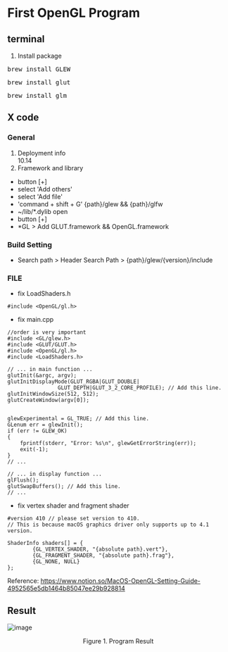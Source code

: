 # First OpenGL Program

## terminal
1. Install package
<pre>
brew install GLEW
</pre>
<pre>
brew install glut
</pre>
<pre>
brew install glm
</pre>

## X code
### General
1. Deployment info<br>
  10.14
2. Framework and library<br>
- button [+]
- select 'Add others'
- select 'Add file'
- 'command + shift + G' {path}/glew && {path}/glfw
- ~/lib/*.dylib open
- button [+]
- *GL > Add GLUT.framework && OpenGL.framework

### Build Setting
- Search path > Header Search Path > {path}/glew/{version}/include

### FILE
- fix LoadShaders.h
```
#include <OpenGL/gl.h>
```
- fix main.cpp
```
//order is very important
#include <GL/glew.h>
#include <GLUT/GLUT.h>
#include <OpenGL/gl.h>
#include <LoadShaders.h>
```
```
// ... in main function ...
glutInit(&argc, argv);
glutInitDisplayMode(GLUT_RGBA|GLUT_DOUBLE|
				GLUT_DEPTH|GLUT_3_2_CORE_PROFILE); // Add this line.
glutInitWindowSize(512, 512);
glutCreateWindow(argv[0]);


glewExperimental = GL_TRUE; // Add this line.
GLenum err = glewInit();
if (err != GLEW_OK)
{
    fprintf(stderr, "Error: %s\n", glewGetErrorString(err));
    exit(-1);
}
// ...
```
```
// ... in display function ...
glFlush();
glutSwapBuffers(); // Add this line.
// ...
```
- fix vertex shader and fragment shader
```
#version 410 // please set version to 410. 
// This is because macOS graphics driver only supports up to 4.1 version.
```
```
ShaderInfo shaders[] = {
        {GL_VERTEX_SHADER, "{absolute path}.vert"},
        {GL_FRAGMENT_SHADER, "{absolute path}.frag"},
        {GL_NONE, NULL}
};
```

Reference: https://www.notion.so/MacOS-OpenGL-Setting-Guide-4952565e5db1464b85047ee29b928814


## Result

![image](https://user-images.githubusercontent.com/28642467/109499871-c87b9900-7ad8-11eb-8978-e1a120e2624a.JPG)
<p align="center">Figure 1. Program Result</p>
